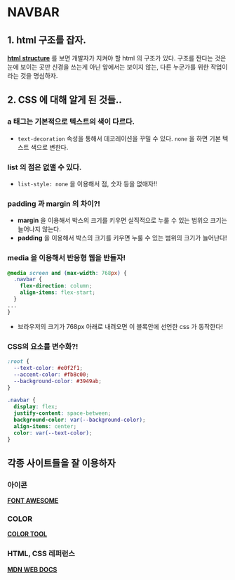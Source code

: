 # NAVBAR

## 1. html 구조를 잡자.

[**html structure**](https://developer.mozilla.org/ko/docs/Learn/HTML/Introduction_to_HTML/Document_and_website_structure) 를 보면 개발자가 지켜야 할 html 의 구조가 있다. 구조를 짠다는 것은 눈에 보이는 곳만 신경을 쓰는게 아닌 앞에서는 보이지 않는, 다른 누군가를 위한 작업이라는 것을 명심하자.

## 2. CSS 에 대해 알게 된 것들..

### a 태그는 기본적으로 텍스트의 색이 다르다.

* `text-decoration` 속성을 통해서 데코레이션을 꾸밀 수 있다. `none` 을 하면 기본 텍스트 색으로 변한다.

### list 의 점은 없앨 수 있다.

* `list-style: none` 을 이용해서 점, 숫자 등을 없애자!!

### padding 과 margin 의 차이?!

* **margin** 을 이용해서 박스의 크기를 키우면 실직적으로 누룰 수 있는 범위으 크기는 늘어나지 않는다.
* **padding** 을 이용해서 박스의 크기를 키우면 누룰 수 있는 범위의 크기가 늘어난다!

### media 을 이용해서 반응형 웹을 반들자!

```css
@media screen and (max-width: 768px) {
  .navbar {
    flex-direction: column;
    align-items: flex-start;
  }
...
}
```

* 브라우저의 크기가 768px 아래로 내려오면 이 블록안에 선언한 css 가 동작한다!

### CSS의 요소를 변수화?!

```css
:root {
  --text-color: #e0f2f1;
  --accent-color: #fb8c00;
  --background-color: #3949ab;
}

.navbar {
  display: flex;
  justify-content: space-between;
  background-color: var(--background-color);
  align-items: center;
  color: var(--text-color);
}
```

## 각종 사이트들을 잘 이용하자

### 아이콘

[**FONT AWESOME**](https://fontawesome.com/)

### COLOR

[**COLOR TOOL**](https://material.io/resources/color/#!/?view.left=0&view.right=0)

### HTML, CSS 레퍼런스

[**MDN WEB DOCS**](https://developer.mozilla.org/ko/)

